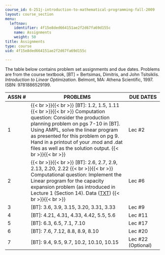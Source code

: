 ```yaml
---
course_id: 6-251j-introduction-to-mathematical-programming-fall-2009
layout: course_section
menu:
  leftnav:
    identifier: 4f15e8ded664151ae2f2d67fa69d155c
    name: Assignments
    weight: 50
title: Assignments
type: course
uid: 4f15e8ded664151ae2f2d67fa69d155c

---
```


The table below contains problem set assignments and due dates. Problems are from the course textbook, \[BT\] = Bertsimas, Dimitris, and John Tsitsiklis. _Introduction to Linear Optimization_. Belmont, MA: Athena Scientific, 1997. ISBN: 9781886529199.

| ASSN # | PROBLEMS | DUE DATES |
| --- | --- | --- |
| 1 |  {{< br >}}{{< br >}} \[BT\]: 1.2, 1.5, 1.11 {{< br >}}{{< br >}} Computation question: Consider the production planning problem on pgs 7-10 in \[BT\]. Using AMPL, solve the linear program as presented for this problem on pg 9. Hand in a printout of your .mod and .dat files as well as the solution output. {{< br >}}{{< br >}}  | Lec #2 |
| 2 |  {{< br >}}{{< br >}} \[BT\]: 2.6, 2.7, 2.9, 2.13, 2.20, 2.22 {{< br >}}{{< br >}} Computational question: Implement the Linear program for the capacity expansion problem (as introduced in Lecture 1 (Section 14). Data ([TXT](/courses/electrical-engineering-and-computer-science/6-251j-introduction-to-mathematical-programming-fall-2009/assignments/data.txt)) {{< br >}}{{< br >}}  | Lec #6 |
| 3 | \[BT\]: 3.6, 3.9, 3.15, 3.20, 3.31, 3.33 | Lec #9 |
| 4 | \[BT\]: 4.21, 4.31, 4.33, 4.42, 5.5, 5.6 | Lec #11 |
| 5 | \[BT\]: 6.3, 6.5, 7.1, 7.10 | Lec #17 |
| 6 | \[BT\]: 7.6, 7.12, 8.8, 8.9, 8.10 | Lec #20 |
| 7 | \[BT\]: 9.4, 9.5, 9.7, 10.2, 10.10, 10.15 | Lec #22 (Optional)